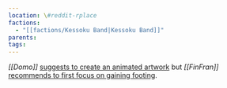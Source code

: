```yaml
---
location: \#reddit-rplace
factions:
  - "[[factions/Kessoku Band|Kessoku Band]]"
parents: 
tags: 
---
```

*[[Domo]]* [suggests to create an animated artwork](discord://discord.com/channels/1093664259273130084/1131230952119615600/1131456395783458847) but *[[FinFran]]* [recommends to first focus on gaining footing](discord://discord.com/channels/1093664259273130084/1131230952119615600/1131457897713385542).
